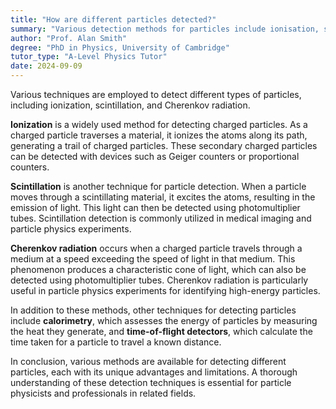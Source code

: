 ```yaml
---
title: "How are different particles detected?"
summary: "Various detection methods for particles include ionisation, scintillation, and Cherenkov radiation, each utilizing distinct principles to identify and measure different types of particles effectively."
author: "Prof. Alan Smith"
degree: "PhD in Physics, University of Cambridge"
tutor_type: "A-Level Physics Tutor"
date: 2024-09-09
---
```


Various techniques are employed to detect different types of particles, including ionization, scintillation, and Cherenkov radiation.

**Ionization** is a widely used method for detecting charged particles. As a charged particle traverses a material, it ionizes the atoms along its path, generating a trail of charged particles. These secondary charged particles can be detected with devices such as Geiger counters or proportional counters.

**Scintillation** is another technique for particle detection. When a particle moves through a scintillating material, it excites the atoms, resulting in the emission of light. This light can then be detected using photomultiplier tubes. Scintillation detection is commonly utilized in medical imaging and particle physics experiments.

**Cherenkov radiation** occurs when a charged particle travels through a medium at a speed exceeding the speed of light in that medium. This phenomenon produces a characteristic cone of light, which can also be detected using photomultiplier tubes. Cherenkov radiation is particularly useful in particle physics experiments for identifying high-energy particles.

In addition to these methods, other techniques for detecting particles include **calorimetry**, which assesses the energy of particles by measuring the heat they generate, and **time-of-flight detectors**, which calculate the time taken for a particle to travel a known distance.

In conclusion, various methods are available for detecting different particles, each with its unique advantages and limitations. A thorough understanding of these detection techniques is essential for particle physicists and professionals in related fields.
    